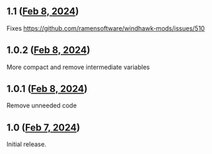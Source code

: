 ## 1.1 ([Feb 8, 2024](https://github.com/ramensoftware/windhawk-mods/blob/330018f93318cc849d5ebb26006a21aad2ed8a18/mods/classic-theme-explorer-lite.wh.cpp))

Fixes https://github.com/ramensoftware/windhawk-mods/issues/510

## 1.0.2 ([Feb 8, 2024](https://github.com/ramensoftware/windhawk-mods/blob/a396776d1e1bc2f25c8b898e7d092817ca3e9c74/mods/classic-theme-explorer-lite.wh.cpp))

More compact and remove intermediate variables

## 1.0.1 ([Feb 8, 2024](https://github.com/ramensoftware/windhawk-mods/blob/16ec4fb987cbc4f878aa13cdda25244e670373c2/mods/classic-theme-explorer-lite.wh.cpp))

Remove unneeded code

## 1.0 ([Feb 7, 2024](https://github.com/ramensoftware/windhawk-mods/blob/c52bd77cb562f15e2f3a0b639aa2df961103fb41/mods/classic-theme-explorer-lite.wh.cpp))

Initial release.
